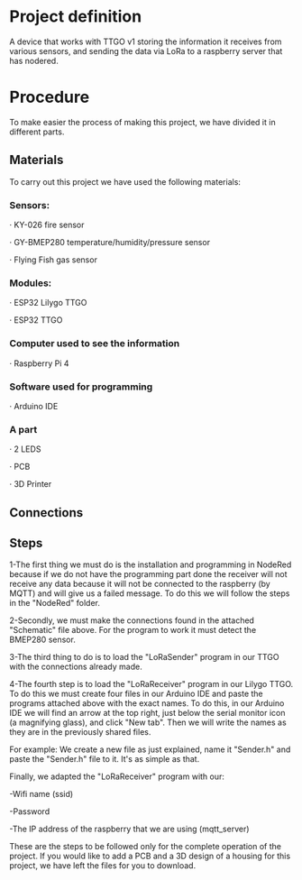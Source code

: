 # Project definition
A device that works with TTGO v1 storing the information it receives from various sensors, and sending the data via LoRa to a raspberry server that has nodered. 

# Procedure
To make easier the process of making this project, we have divided it in different parts. 

## Materials
To carry out this project we have used the following materials:

### Sensors:

· KY-026 fire sensor

· GY-BMEP280 temperature/humidity/pressure sensor

· Flying Fish gas sensor

### Modules:

· ESP32 Lilygo TTGO

· ESP32 TTGO

### Computer used to see the information

· Raspberry Pi 4

### Software used for programming

· Arduino IDE

### A part

· 2 LEDS

· PCB

· 3D Printer


## Connections

## Steps

1-The first thing we must do is the installation and programming in NodeRed because if we do not have the programming part done the receiver will not receive any data because it will not be connected to the raspberry (by MQTT) and will give us a failed message. To do this we will follow the steps in the "NodeRed" folder.

2-Secondly, we must make the connections found in the attached "Schematic" file above. For the program to work it must detect the BMEP280 sensor.

3-The third thing to do is to load the "LoRaSender" program in our TTGO with the connections already made.

4-The fourth step is to load the "LoRaReceiver" program in our Lilygo TTGO. To do this we must create four files in our Arduino IDE and paste the programs attached above with the exact names.
To do this, in our Arduino IDE we will find an arrow at the top right, just below the serial monitor icon (a magnifying glass), and click "New tab". Then we will write the names as they are in the previously shared files.

For example:
We create a new file as just explained, name it "Sender.h" and paste the "Sender.h" file to it. 
It's as simple as that.

Finally, we adapted the "LoRaReceiver" program with our:

-Wifi name (ssid)

-Password

-The IP address of the raspberry that we are using (mqtt_server)

These are the steps to be followed only for the complete operation of the project. If you would like to add a PCB and a 3D design of a housing for this project, we have left the files for you to download. 
